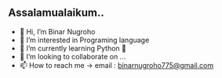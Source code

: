 ## Assalamualaikum..

- 👋 Hi, I’m Binar Nugroho
- 👀 I’m interested in Programing language
- 🌱 I’m currently learning Python 🐍
- 💞️ I’m looking to collaborate on ...
- 📫 How to reach me -> email : binarnugroho775@gmail.com

<!---
Binar100804/Binar100804 is a ✨ special ✨ repository because its `README.md` (this file) appears on your GitHub profile.
You can click the Preview link to take a look at your changes.
--->
